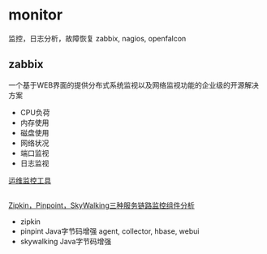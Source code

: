 # monitor

监控，日志分析，故障恢复
zabbix, nagios, openfalcon

## zabbix
一个基于WEB界面的提供分布式系统监视以及网络监视功能的企业级的开源解决方案
- CPU负荷
- 内存使用
- 磁盘使用
- 网络状况
- 端口监视
- 日志监视

[运维监控工具](https://baijiahao.baidu.com/s?id=1593885632264192128&wfr=spider&for=pc&isFailFlag=1)


## 
[Zipkin，Pinpoint，SkyWalking三种服务链路监控组件分析](https://blog.csdn.net/geeky/article/details/102095706)

- zipkin
- pinpint Java字节码增强 agent, collector, hbase, webui
- skywalking Java字节码增强 